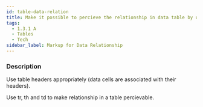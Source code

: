```yaml
---
id: table-data-relation
title: Make it possible to percieve the relationship in data table by using correct table markup
tags:
  - 1.3.1 A
  - Tables
  - Tech
sidebar_label: Markup for Data Relationship
---
```


### Description

Use table headers appropriately (data cells are associated with their headers).

Use tr, th and td to make relationship in a table percievable. 
